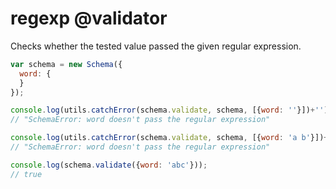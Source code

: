 regexp @validator
=================

Checks whether the tested value passed the given regular expression.

```javascript
var schema = new Schema({
  word: {
  }
});

console.log(utils.catchError(schema.validate, schema, [{word: ''}])+'');
// "SchemaError: word doesn't pass the regular expression"

console.log(utils.catchError(schema.validate, schema, [{word: 'a b'}])+'');
// "SchemaError: word doesn't pass the regular expression"

console.log(schema.validate({word: 'abc'}));
// true
```

